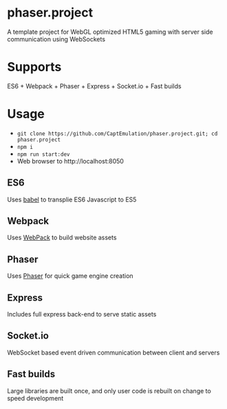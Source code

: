 # phaser.project

A template project for WebGL optimized HTML5 gaming with server side communication using WebSockets

# Supports

ES6 + Webpack + Phaser + Express + Socket.io + Fast builds

# Usage

 - `git clone https://github.com/CaptEmulation/phaser.project.git; cd phaser.project`
 - `npm i`
 - `npm run start:dev`
 - Web browser to http://localhost:8050

## ES6

Uses [babel](https://babeljs.io/) to transplie ES6 Javascript to ES5

## Webpack

Uses [WebPack](https://webpack.github.io/) to build website assets

## Phaser

Uses [Phaser](http://phaser.io/) for quick game engine creation

## Express

Includes full express back-end to serve static assets

## Socket.io

WebSocket based event driven communication between client and servers

## Fast builds

Large libraries are built once, and only user code is rebuilt on change to speed development
